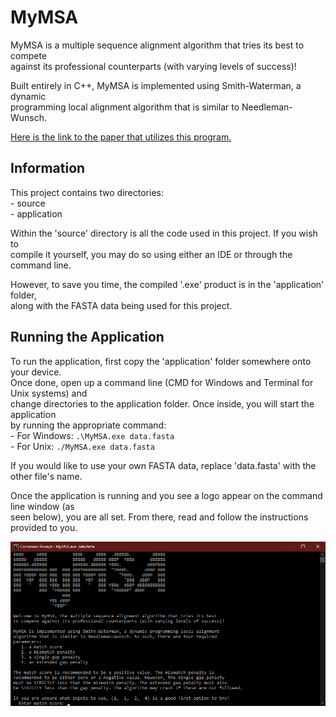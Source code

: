 # MyMSA                                     
MyMSA is a multiple sequence alignment algorithm that tries its best to compete   
against its professional counterparts (with varying levels of success)!   
   
Built entirely in C++, MyMSA is implemented using Smith-Waterman, a dynamic   
programming local alignment algorithm that is similar to Needleman-Wunsch.   

[Here is the link to the paper that utilizes this program.](https://docs.google.com/document/d/1TNdaqkgS9CMkeoG80-Iuz8-3moFuXdYUV8RzHfLvTpE/edit?usp=sharing "Bioinformatics Paper")

## Information
This project contains two directories:   
	- source   
	- application   

Within the 'source' directory is all the code used in this project. If you wish to   
compile it yourself, you may do so using either an IDE or through the command line.   

However, to save you time, the compiled '.exe' product is in the 'application' folder,   
along with the FASTA data being used for this project.   
   
   
## Running the Application
To run the application, first copy the 'application' folder somewhere onto your device.   
Once done, open up a command line (CMD for Windows and Terminal for Unix systems) and   
change directories to the application folder. Once inside, you will start the application   
by running the appropriate command:   
	- For Windows:	`.\MyMSA.exe data.fasta`   
	- For Unix:	`./MyMSA.exe data.fasta`   
   
If you would like to use your own FASTA data, replace 'data.fasta' with the other file's name.   
   
Once the application is running and you see a logo appear on the command line window (as   
seen below), you are all set. From there, read and follow the instructions provided to you.   
   
![Main View](main-view.png?raw=true "Title")   

